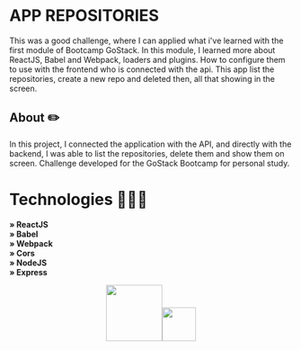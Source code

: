 # APP REPOSITORIES
This was a good challenge, where I can applied what i've learned with the first module of Bootcamp GoStack. In this module, I learned more about ReactJS, Babel and Webpack, loaders and plugins. 
How to configure them to use with the frontend who is connected with the api. This app list the repositories, create a new repo and deleted then, all that showing in the screen.

## About ✏️
In this project, I connected the application with the API, and directly with the backend, I was able to list the repositories, delete them and show them on screen. Challenge developed for the GoStack Bootcamp for personal study.
  
# Technologies 👩🏻‍💻
<strong> » ReactJS </strong><br />
<strong> » Babel </strong><br />
<strong> » Webpack </strong><br />
<strong> » Cors </strong><br />
<strong> » NodeJS </strong><br />
<strong> » Express </strong><br />

<p align=center><img src="https://cdn.icon-icons.com/icons2/2415/PNG/512/nodejs_original_wordmark_logo_icon_146412.png" width="100"><img src="https://cdn.icon-icons.com/icons2/2107/PNG/512/file_type_reactjs_icon_130205.png" width="60"></center></p>




